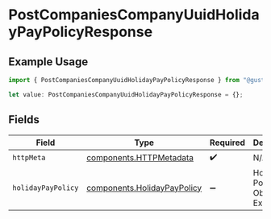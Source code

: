 # PostCompaniesCompanyUuidHolidayPayPolicyResponse

## Example Usage

```typescript
import { PostCompaniesCompanyUuidHolidayPayPolicyResponse } from "@gusto/embedded-api/models/operations/postcompaniescompanyuuidholidaypaypolicy.js";

let value: PostCompaniesCompanyUuidHolidayPayPolicyResponse = {};
```

## Fields

| Field                                                                      | Type                                                                       | Required                                                                   | Description                                                                |
| -------------------------------------------------------------------------- | -------------------------------------------------------------------------- | -------------------------------------------------------------------------- | -------------------------------------------------------------------------- |
| `httpMeta`                                                                 | [components.HTTPMetadata](../../models/components/httpmetadata.md)         | :heavy_check_mark:                                                         | N/A                                                                        |
| `holidayPayPolicy`                                                         | [components.HolidayPayPolicy](../../models/components/holidaypaypolicy.md) | :heavy_minus_sign:                                                         | Holiday Pay Policy Object Example                                          |